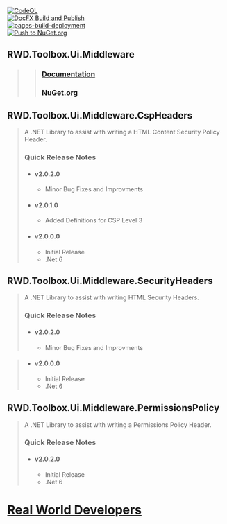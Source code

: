 [![CodeQL](https://github.com/RealWorldDevelopers/RWD.Toolbox.Ui.Middleware/actions/workflows/codeql.yml/badge.svg)](https://github.com/RealWorldDevelopers/RWD.Toolbox.Ui.Middleware/actions/workflows/codeql.yml)  
[![DocFX Build and Publish](https://github.com/RealWorldDevelopers/RWD.Toolbox.Ui.Middleware/actions/workflows/docfx.yml/badge.svg)](https://github.com/RealWorldDevelopers/RWD.Toolbox.Ui.Middleware/actions/workflows/docfx.yml)  
[![pages-build-deployment](https://github.com/RealWorldDevelopers/RWD.Toolbox.Ui.Middleware/actions/workflows/pages/pages-build-deployment/badge.svg)](https://github.com/RealWorldDevelopers/RWD.Toolbox.Ui.Middleware/actions/workflows/pages/pages-build-deployment)  
[![Push to NuGet.org](https://github.com/RealWorldDevelopers/RWD.Toolbox.Ui.Middleware/actions/workflows/NuGetPush.yml/badge.svg)](https://github.com/RealWorldDevelopers/RWD.Toolbox.Ui.Middleware/actions/workflows/NuGetPush.yml)
## RWD.Toolbox.Ui.Middleware 
>> 
>> ### [Documentation](https://realworlddevelopers.github.io/RWD.Toolbox.Ui.Middleware)
>> ### [NuGet.org](https://www.nuget.org/profiles/RealWorldDevelopers)  


## RWD.Toolbox.Ui.Middleware.CspHeaders
> A .NET Library to assist with writing a HTML Content Security Policy Header.
> ### Quick Release Notes
>* #### v2.0.2.0  
> 	* Minor Bug Fixes and Improvments
> * #### v2.0.1.0  
>	* Added Definitions for CSP Level 3
>* #### v2.0.0.0  
> 	* Initial Release
>	* .Net 6


## RWD.Toolbox.Ui.Middleware.SecurityHeaders
> A .NET Library to assist with writing HTML Security Headers.
> ### Quick Release Notes
> * #### v2.0.2.0  
> 	* Minor Bug Fixes and Improvments

> * #### v2.0.0.0  
> 	* Initial Release
>	* .Net 6  


## RWD.Toolbox.Ui.Middleware.PermissionsPolicy
> A .NET Library to assist with writing a Permissions Policy Header.
> ### Quick Release Notes
> * #### v2.0.2.0  
> 	* Initial Release
> 	* .Net 6
  
  
# [Real World Developers](https://www.realworlddevelopers.com)


